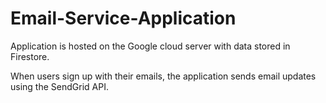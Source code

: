 # Email-Service-Application
Application is hosted on the Google cloud server with data stored in Firestore.

When users sign up with their emails, the application sends email updates using the SendGrid API.

